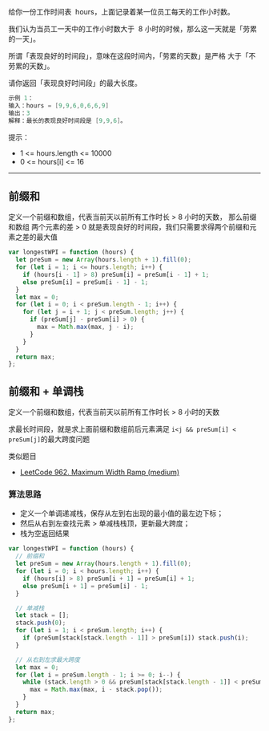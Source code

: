 给你一份工作时间表  hours，上面记录着某一位员工每天的工作小时数。

我们认为当员工一天中的工作小时数大于  8 小时的时候，那么这一天就是「劳累的一天」。

所谓「表现良好的时间段」，意味在这段时间内，「劳累的天数」是严格 大于「不劳累的天数」。

请你返回「表现良好时间段」的最大长度。

```cpp
示例 1：
输入：hours = [9,9,6,0,6,6,9]
输出：3
解释：最长的表现良好时间段是 [9,9,6]。
```

提示：

- 1 <= hours.length <= 10000
- 0 <= hours[i] <= 16

---

## 前缀和

定义一个前缀和数组，代表当前天以前所有工作时长 > 8 小时的天数，
那么前缀和数组 两个元素的差 > 0 就是表现良好的时间段，我们只需要求得两个前缀和元素之差的最大值

```javascript
var longestWPI = function (hours) {
  let preSum = new Array(hours.length + 1).fill(0);
  for (let i = 1; i <= hours.length; i++) {
    if (hours[i - 1] > 8) preSum[i] = preSum[i - 1] + 1;
    else preSum[i] = preSum[i - 1] - 1;
  }
  let max = 0;
  for (let i = 0; i < preSum.length - 1; i++) {
    for (let j = i + 1; j < preSum.length; j++) {
      if (preSum[j] - preSum[i] > 0) {
        max = Math.max(max, j - i);
      }
    }
  }
  return max;
};
```

## 前缀和 + 单调栈

定义一个前缀和数组，代表当前天以前所有工作时长 > 8 小时的天数

求最长时间段，就是求上面前缀和数组前后元素满足 `i<j && preSum[i] < preSum[j]`的最大跨度问题

类似题目

- [LeetCode 962. Maximum Width Ramp (medium)](https://github.com/muyids/leetcode/blob/master/algorithms/901-1000/962.maximum-width-ramp.md)

### 算法思路

- 定义一个单调递减栈，保存从左到右出现的最小值的最左边下标；
- 然后从右到左查找元素 > 单减栈栈顶，更新最大跨度；
- 栈为空返回结果

```javascript
var longestWPI = function (hours) {
  // 前缀和
  let preSum = new Array(hours.length + 1).fill(0);
  for (let i = 0; i < hours.length; i++) {
    if (hours[i] > 8) preSum[i + 1] = preSum[i] + 1;
    else preSum[i + 1] = preSum[i] - 1;
  }

  // 单减栈
  let stack = [];
  stack.push(0);
  for (let i = 1; i < preSum.length; i++) {
    if (preSum[stack[stack.length - 1]] > preSum[i]) stack.push(i);
  }

  // 从右到左求最大跨度
  let max = 0;
  for (let i = preSum.length - 1; i >= 0; i--) {
    while (stack.length > 0 && preSum[stack[stack.length - 1]] < preSum[i]) {
      max = Math.max(max, i - stack.pop());
    }
  }
  return max;
};
```
